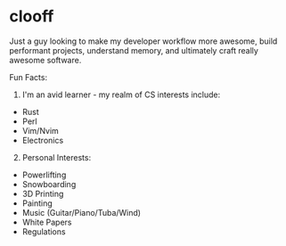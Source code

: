 # clooff

Just a guy looking to make my developer workflow more awesome, build performant projects, understand memory, and ultimately craft really awesome software.

Fun Facts:
1. I'm an avid learner - my realm of CS interests include:
  - Rust
  - Perl
  - Vim/Nvim
  - Electronics
2. Personal Interests:
  - Powerlifting
  - Snowboarding
  - 3D Printing
  - Painting
  - Music (Guitar/Piano/Tuba/Wind)
  - White Papers
  - Regulations
